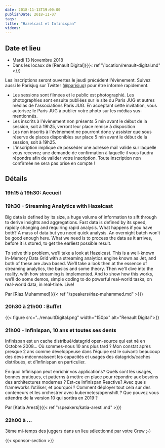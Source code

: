 ```yaml
---
date: 2018-11-13T19:00:00
publishDate: 2018-11-07
tags:
title: "Hazelcast et Infinispan"
videos:
---
```


## Date et lieu

- Mardi 13 Novembre 2018
- Dans les locaux de [Renault Digital]({{< ref "/location/renault-digital.md" >}})

Les inscriptions seront ouvertes le jeudi précédent l'évènement. Suivez aussi le Parisjug sur Twitter ([@parisjug](https://twitter.com/parisjug)) pour être informé rapidement.
- Les sessions sont filmées et le public est photographié. Les photographies sont ensuite publiées sur le site du Paris JUG et autres médias de l'associations Paris JUG. En acceptant cette invitation, vous autorisez le Paris JUG à publier votre photo sur les médias sus-mentionnés.
- Les inscrits à l'évènement non présents 5 min avant le début de la session, soit à 19h25, verront leur place remise à disposition
- Les non inscrits à l'évènement ne pourront donc y assister que sous réserve de places disponibles sur place 5 min avant le début de la session, soit à 19h25.
- L’inscription implique de posséder une adresse mail valide sur laquelle vous recevrez une demande de confirmation à laquelle il vous faudra répondre afin de valider votre inscription. Toute inscription non confirmée ne sera pas prise en compte !


## Détails

### 19h15 à 19h30: Accueil

### 19h30 - Streaming Analytics with Hazelcast

Big data is defined by its size, a huge volume of information to sift through to derive insights and aggregations. Fast data is defined by its speed, rapidly changing and requiring rapid analysis. What happens if you have both? A mass of data but you need quick analysis. An overnight batch won’t be good enough here. What we need is to process the data as it arrives, before it is stored, to get the earliest possible result.

To solve this problem, we’ll take a look at Hazelcast. This is a well-known In-Memory Data Grid with a streaming analytics engine known as Jet, and both of these are Java based. We’ll take a look then at the essence of streaming analytics, the basics and some theory. Then we’ll dive into the reality, with how streaming is implemented. And to show how this works, we’ll do some demos, simple coding to do powerful real-world tasks, on real-world data, in real-time. Live!

Par [Riaz Muhammed]({{< ref "/speakers/riaz-muhammed.md" >}})

### 20h30 à 21h00 : Buffet

{{< figure src="../renaultDigital.png" width="150px" alt="Renault Digital">}}

### 21h00 - Infinispan, 10 ans et toutes ses dents

Infinispan est un cache distribué/datagrid open-source qui est né en Octobre 2008… Où sommes-nous 10 ans plus tard ? Mon constat après presque 2 ans comme développeuse dans l’équipe est le suivant: beaucoup des devs méconnaissent les capacités et usages des datagrids/caches distribués, et d’Infinispan en particulier.

En quoi Infinispan peut enrichir vos applications? Quels sont les usages, bonnes pratiques, et patterns à mettre en place pour répondre aux besoins des architectures modernes ? Est-ce Infinispan Reactive? Avec quels frameworks l’utiliser, et pourquoi ? Comment déployer tout cela sur des conteneurs et les orchestrer avec kubernetes/openshift ? Que pouvez vous attendre de la version 10 qui sortira en 2019 ?

Par [Katia Aresti]({{< ref "/speakers/katia-aresti.md" >}})

### 22h00 à ...

3ème mi-temps des juggers dans un lieu sélectionné par votre Crew ;-)

{{< sponsor-section >}}
